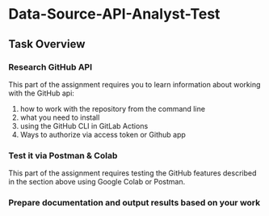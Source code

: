 # Data-Source-API-Analyst-Test
## Task Overview
### Research GitHub API
This part of the assignment requires you to learn information about working with the GitHub api:
1. how to work with the repository from the command line
2. what you need to install
3. using the GitHub CLI in GitLab Actions
4. Ways to authorize via access token or Github app

### Test it via Postman & Colab
This part of the assignment requires testing the GitHub features described in the section above using Google Colab or Postman.

### Prepare documentation and output results based on your work
